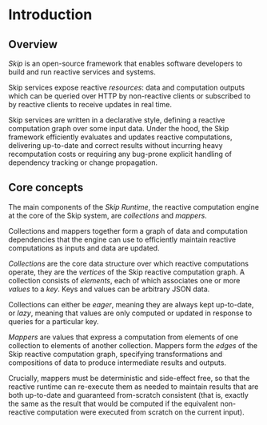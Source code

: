 # Introduction

## Overview

*Skip* is an open-source framework that enables software developers to build and run reactive services and systems.

Skip services expose reactive *resources*: data and computation outputs which can be queried over HTTP by non-reactive clients or subscribed to by reactive clients to receive updates in real time.

Skip services are written in a declarative style, defining a reactive computation graph over some input data.
Under the hood, the Skip framework efficiently evaluates and updates reactive computations, delivering up-to-date and correct results without incurring heavy recomputation costs or requiring any bug-prone explicit handling of dependency tracking or change propagation.

## Core concepts

The main components of the *Skip Runtime*, the reactive computation engine at the core of the Skip system, are *collections* and *mappers*.

Collections and mappers together form a graph of data and computation dependencies that the engine can use to efficiently maintain reactive computations as inputs and data are updated.

*Collections* are the core data structure over which reactive computations operate, they are the *vertices* of the Skip reactive computation graph.
A collection consists of *elements*, each of which associates one or more *values* to a *key*.
Keys and values can be arbitrary JSON data.

Collections can either be *eager*, meaning they are always kept up-to-date, or *lazy*, meaning that values are only computed or updated in response to queries for a particular key.

*Mappers* are values that express a computation from elements of one collection to elements of another collection. Mappers form the *edges* of the Skip reactive computation graph, specifying transformations and compositions of data to produce intermediate results and outputs.

Crucially, mappers must be deterministic and side-effect free, so that the reactive runtime can re-execute them as needed to maintain results that are both up-to-date and guaranteed from-scratch consistent (that is, exactly the same as the result that would be computed if the equivalent non-reactive computation were executed from scratch on the current input).

